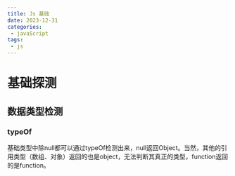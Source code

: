 ```yaml
---
title: Js 基础
date: 2023-12-31
categories:
 - javaScript
tags:
 - js
---
```


# 基础探测
## 数据类型检测
### typeOf
基础类型中除null都可以通过typeOf检测出来，null返回Object。当然，其他的引用类型（数组、对象）返回的也是object，无法判断其真正的类型，function返回的是function。